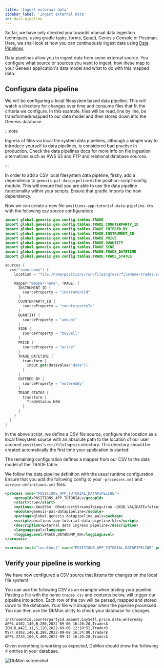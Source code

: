 ```yaml
---
title: 'Ingest external data'
sidebar_label: 'Ingest external data'
id: data-pipeline
---
```


So far, we have only directed you towards manual data ingestion techniques, using gradle tasks, forms, [SendIt](/operations/commands/server-commands/#sendit-script), Genesis Console or Postman.
Here, we shall look at how you can continuously ingest data using [Data Pipelines](/server-modules/integration/data-pipeline/introduction/).

Data pipelines allow you to ingest data from some external source. You configure what source or sources you want to ingest, how these map to your Genesis application's data model and what to do with this mapped data.

## Configure data pipeline

We will be configuring a local filesystem based data pipeline. This will watch a directory for changes over time and consume files that fit the criteria we configure. In this example, files will be read, line by line, be transformed/mapped to our data model and then stored down into the Genesis database.

:::note

Ingress of files via local file system data pipelines, although a simple way to introduce yourself to data pipelines, is considered bad practise in production. Check the data pipelines docs for more info on file ingestion alternatives such as AWS S3 and FTP and relational database sources.

:::

In order to add a CSV local filesystem data pipeline, firstly, add a dependency to `genesis-pal-datapipeline` in the position-script-config module. This will ensure that you are able to use the data pipeline functionality within your scripts. Ensure that gradle imports the new dependency.

Now we can create a new file `positions-app-tutorial-data-pipeline.kts` with the following csv source configuration:

```kotlin
import global.genesis.gen.config.tables.TRADE
import global.genesis.gen.config.tables.TRADE.COUNTERPARTY_ID
import global.genesis.gen.config.tables.TRADE.ENTERED_BY
import global.genesis.gen.config.tables.TRADE.INSTRUMENT_ID
import global.genesis.gen.config.tables.TRADE.PRICE
import global.genesis.gen.config.tables.TRADE.QUANTITY
import global.genesis.gen.config.tables.TRADE.SIDE
import global.genesis.gen.config.tables.TRADE.TRADE_DATETIME
import global.genesis.gen.config.tables.TRADE.TRADE_STATUS

sources {
  csv("some-name") {
    location = "file:/home/positions/run/fileIngress?fileName=trades.csv"

    mapper("mapper-name", TRADE) {
      INSTRUMENT_ID {
        sourceProperty = "instrumentId"
      }
      COUNTERPARTY_ID {
        sourceProperty = "counterpartyId"
      }
      QUANTITY {
        sourceProperty = "amount"
      }
      SIDE {
        sourceProperty = "buySell"
      }
      PRICE {
        sourceProperty = "price"
      }
      TRADE_DATETIME {
        transform {
          input.get(dateValue("date"))
        }
      }
      ENTERED_BY {
        sourceProperty = "enteredBy"
      }
      TRADE_STATUS {
        transform {
          TradeStatus.NEW
        }
      }
    }
  }
}
```

In the above script, we define a CSV file source, configure the location as a local filesystem source with an absolute path to the location of our user account `positions`'s `run/fileIngress` directory. This directory should be created automatically the first time your application is started.

The remaining configuration defines a mapper from our CSV to the data model of the TRADE table.

We follow the data pipeline definition with the usual runtime configuration. Ensure that you add the following config to your `-processes.xml` and `-service-definitions.xml` files:

```xml
<process name="POSITIONS_APP_TUTORIAL_DATAPIPELINE">
    <groupId>POSITIONS_APP_TUTORIAL</groupId>
    <start>true</start>
    <options>-Xmx256m -DRedirectStreamsToLog=true -DXSD_VALIDATE=false</options>
    <module>genesis-pal-datapipeline</module>
    <package>global.genesis.datapipeline.pal</package>
    <script>positions-app-tutorial-data-pipeline.kts</script>
    <description>External data ingress pipeline</description>
    <language>pal</language>
    <loggingLevel>TRACE,DATADUMP_ON</loggingLevel>
</process>
```

```xml
<service host="localhost" name="POSITIONS_APP_TUTORIAL_DATAPIPELINE" port="11003"/>
```

## Verify your pipeline is working

We have now configured a CSV source that listens for changes on the local file system!

You can use the following CSV as an example when testing your pipeline. Pasting a file with the name `trades.csv` and contents below, will trigger our pipeline into action. Each row of the csv will be parsed, mapped and stored down to the database. Your file will disappear when the pipeline processed. You can then use the DbMon utility to check your database for changes.

```csv
instrumentId,counterpartyId,amount,buySell,price,date,enteredBy
APPL,A102,140,B,280,2022-09-06 16:20:20,TraderA
IBM.B,A421,11,S,120,2022-09-06 12:10:52,TraderB
MSFT,A102,140,B,280,2022-09-08 16:34:00,TraderB
APPL,Z233,100,S,400,2022-09-12 16:20:20,TraderA
```

Given everything is working as expected, DbMon should show the following 4 entries in your database.

![DbMon screenshot](/img/dbmon-datapipeline.PNG)